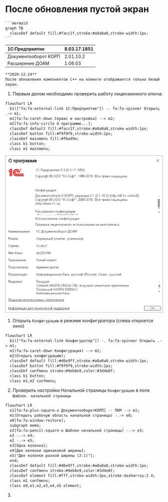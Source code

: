 # После обновления пустой экран

    ```mermaid
    graph TB
      classDef default fill:#facc1f,stroke:#a0a0a0,stroke-width:1px;
    ```

|1C:Предприятие|8.03.17.1851
|:--- |:--- 
|Документооборот КОРП|2.01.10.2
|Расширение ДОАМ|1.06.03

``` danger
**2020-12-24**  
После обновления компонентов C++ на клиенте отображается только белый экран.
```

1. Первым делом необходимо проверить работу лицензионного ключа:
``` mermaid
flowchart LR
  b1(["fa:fa-external-link 1С:Предприятие"]) -. fa:fa-spinner Открыть .-> m1;
  m1[fa:fa-caret-down Сервис и настройка] --> m2;
  m2[fa:fa-info-circle О программе...];
  classDef default fill:#facc1f,stroke:#a0a0a0,stroke-width:1px;
  classDef button fill:#f9f9f9,stroke-width:2px;
  classDef mainmenu fill:#fbed9e;
  class b1 button;
  class m1 mainmenu;
```
![about](images/about.png)

1. Открыть `Конфигурацию` в режиме конфигуратора (слева откроется окно)
``` mermaid
flowchart LR
  b1(["fa:fa-external-link Конфигуратор"]) -. fa:fa-spinner Открыть .-> m1;
  m1(fa:fa-caret-down Конфигурация) --> m2;
  m2(Открыть конфигурацию);
  classDef default fill:#d6e9ff,stroke:#a0a0a0,stroke-width:1px;
  classDef button fill:#f9f9f9,stroke-width:2px;
  classDef confmenu stroke:#9eb6e9,color:#3d4e8f;
  class b1 button;
  class m1,m2 confmenu;
```
2. Проверить настройки Начальной страницы `Конфигурации` в поле `Шаблон 
начальной страницы`
``` mermaid
flowchart LR
  e1[fa:fa-plus-square-o ДокументооборотКОРП] -- ПКМ --> m1;
  m1(Открыть рабочую область начальной страницы) -.-> e0;
  e0[fa:fa-window-restore];
  subgraph memo;
  e2[fa:fa-pencil-square-o Шаблон начальной страницы] -.-> e3;
  e2 -.-> e4;
  e2 -.-> e5;
  e3[Одна колонка];
  e4[Две колонки одинаковой ширины];
  e5["Две колонки разной ширины (2:1)"];
  end;
  classDef default fill:#d6e9ff,stroke:#a0a0a0,stroke-width:1px;
  classDef confmenu stroke:#9eb6e9,color:#3d4e8f;
  classDef element fill:#fff,stroke-width:2px,stroke-dasharray:2 4;
  class m1 confmenu;
  class e0,e1,e2,e3,e4,e5 element;
```
3. 

